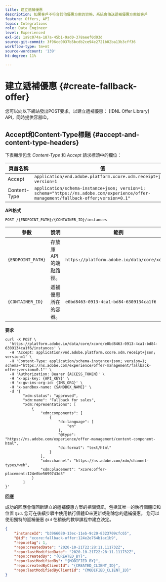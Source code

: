 ```yaml
---
title: 建立遞補優惠
description: 如果客戶不符合其他優惠方案的資格，系統會傳送遞補優惠方案給客戶
feature: Offers, API
topic: Integrations
role: Data Engineer
level: Experienced
exl-id: 1a9c074a-187a-45b1-9ad0-378aeef0d03d
source-git-commit: 3f96cc0037b5bcdb2ce94e2721b02ba13b3cff36
workflow-type: tm+mt
source-wordcount: '139'
ht-degree: 11%

---
```


# 建立遞補優惠 {#create-fallback-offer}

您可以向以下網站發出POST要求，以建立遞補優惠： [!DNL Offer Library] API，同時提供容器ID。

## Accept和Content-Type標題 {#accept-and-content-type-headers}

下表顯示包含 *Content-Type* 和 *Accept* 請求標頭中的欄位：

| 頁首名稱 | 值 |
| ----------- | ----- |
| Accept | `application/vnd.adobe.platform.xcore.xdm.receipt+json; version=1` |
| Content-Type | `application/schema-instance+json; version=1;  schema="https://ns.adobe.com/experience/offer-management/fallback-offer;version=0.1"` |

**API格式**

```http
POST /{ENDPOINT_PATH}/{CONTAINER_ID}/instances
```

| 參數 | 說明 | 範例 |
| --------- | ----------- | ------- |
| `{ENDPOINT_PATH}` | 存放庫API的端點路徑。 | `https://platform.adobe.io/data/core/xcore/` |
| `{CONTAINER_ID}` | 遞補優惠所在的容器。 | `e0bd8463-0913-4ca1-bd84-6309134ca1f6` |

**要求**

```shell
curl -X POST \
  'https://platform.adobe.io/data/core/xcore/e0bd8463-0913-4ca1-bd84-6309134ca1f6/instances' \
  -H 'Accept: application/vnd.adobe.platform.xcore.xdm.receipt+json; version=1' \
  -H 'Content-Type: application/schema-instance+json; version=1;  schema="https://ns.adobe.com/experience/offer-management/fallback-offer;version=0.1"' \
  -H 'Authorization: Bearer {ACCESS_TOKEN}' \
  -H 'x-api-key: {API_KEY}' \
  -H 'x-gw-ims-org-id: {IMS_ORG}' \
  -H 'x-sandbox-name: {SANDBOX_NAME}' \
  -d '{
        "xdm:status": "approved",
        "xdm:name": "Fallback for sales",
        "xdm:representations": [
            {
                "xdm:components": [
                    {
                        "dc:language": [
                            "en"
                        ],
                        "@type": "https://ns.adobe.com/experience/offer-management/content-component-html",
                        "dc:format": "text/html"
                    }
                ],
                "xdm:channel": "https://ns.adobe.com/xdm/channel-types/web",
                "xdm:placement": "xcore:offer-placement:124e0be5699743d3"
            }
        ]
}'
```

**回應**

成功的回應會傳回新建立的遞補優惠方案的相關資訊，包括其唯一的執行個體ID和位置 `@id`. 您可在後續步驟中使用執行個體ID來更新或刪除您的遞補優惠。 您可以使用獨特的遞補優惠 `@id` 在稍後的教學課程中建立決定。


```json
{
    "instanceId": "b3966680-13ec-11eb-9c20-8323709cfc65",
    "@id": "xcore:fallback-offer:124e2e764b1ac1b9",
    "repo:etag": 1,
    "repo:createdDate": "2020-10-21T22:28:11.111732Z",
    "repo:lastModifiedDate": "2020-10-21T22:28:11.111732Z",
    "repo:createdBy": "{CREATED_BY}",
    "repo:lastModifiedBy": "{MODIFIED_BY}",
    "repo:createdByClientId": "{CREATED_CLIENT_ID}",
    "repo:lastModifiedByClientId": "{MODIFIED_CLIENT_ID}"
}
```
